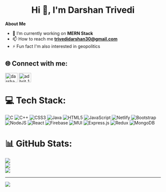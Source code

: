 <h1 align="center">Hi 👋, I'm Darshan Trivedi</h1>

 **About Me**

- 🌱 I’m currently working on **MERN Stack**
- 📫 How to reach me **trivedidarshan30@gmail.com**
- ⚡ Fun fact I'm also interested in geopolitics


## 🌐 Connect with me:
<a href="https://linkedin.com/in/darshan-trivedi-a6828b1ba" target="blank"><img align="center" src="https://raw.githubusercontent.com/rahuldkjain/github-profile-readme-generator/master/src/images/icons/Social/linked-in-alt.svg" alt="darshan-trivedi-a6828b1ba" height="30" width="40" /></a>
<a href="https://www.leetcode.com/adhrit_10" target="blank"><img align="center" src="https://raw.githubusercontent.com/rahuldkjain/github-profile-readme-generator/master/src/images/icons/Social/leet-code.svg" alt="adhrit_10" height="30" width="40" /></a>

# 💻 Tech Stack:
![C](https://img.shields.io/badge/c-%2300599C.svg?style=for-the-badge&logo=c&logoColor=white) ![C++](https://img.shields.io/badge/c++-%2300599C.svg?style=for-the-badge&logo=c%2B%2B&logoColor=white) ![CSS3](https://img.shields.io/badge/css3-%231572B6.svg?style=for-the-badge&logo=css3&logoColor=white) ![Java](https://img.shields.io/badge/java-%23ED8B00.svg?style=for-the-badge&logo=java&logoColor=white) ![HTML5](https://img.shields.io/badge/html5-%23E34F26.svg?style=for-the-badge&logo=html5&logoColor=white) ![JavaScript](https://img.shields.io/badge/javascript-%23323330.svg?style=for-the-badge&logo=javascript&logoColor=%23F7DF1E) ![Netlify](https://img.shields.io/badge/netlify-%23000000.svg?style=for-the-badge&logo=netlify&logoColor=#00C7B7) ![Bootstrap](https://img.shields.io/badge/bootstrap-%23563D7C.svg?style=for-the-badge&logo=bootstrap&logoColor=white) ![NodeJS](https://img.shields.io/badge/node.js-6DA55F?style=for-the-badge&logo=node.js&logoColor=white) ![React](https://img.shields.io/badge/react-%2320232a.svg?style=for-the-badge&logo=react&logoColor=%2361DAFB) ![Firebase](https://img.shields.io/badge/firebase-%23039BE5.svg?style=for-the-badge&logo=firebase) ![MUI](https://img.shields.io/badge/MUI-%230081CB.svg?style=for-the-badge&logo=material-ui&logoColor=white) ![Express.js](https://img.shields.io/badge/express.js-%23404d59.svg?style=for-the-badge&logo=express&logoColor=%2361DAFB) ![Redux](https://img.shields.io/badge/redux-%23593d88.svg?style=for-the-badge&logo=redux&logoColor=white) ![MongoDB](https://img.shields.io/badge/MongoDB-%234ea94b.svg?style=for-the-badge&logo=mongodb&logoColor=white)


# 📊 GitHub Stats:
![](https://github-readme-stats.vercel.app/api?username=darshan-trivedi-10&theme=dark&hide_border=false&include_all_commits=false&count_private=false)<br/>
![](https://github-readme-streak-stats.herokuapp.com/?user=darshan-trivedi-10&theme=dark&hide_border=false)<br/>
![](https://github-readme-stats.vercel.app/api/top-langs/?username=darshan-trivedi-10&theme=dark&hide_border=false&include_all_commits=false&count_private=false&layout=compact)

---
[![](https://visitcount.itsvg.in/api?id=darshan-trivedi-10&icon=0&color=0)](https://visitcount.itsvg.in)
